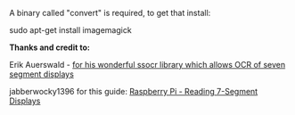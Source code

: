A binary called "convert" is required, to get that install:

sudo apt-get install imagemagick

**Thanks and credit to:**

Erik Auerswald - [for his wonderful ssocr library which allows OCR of seven segment displays](https://www.unix-ag.uni-kl.de/~auerswal/ssocr/)

jabberwocky1396 for this guide: [Raspberry Pi - Reading 7-Segment Displays](https://www.instructables.com/Raspberry-Pi-Reading-7-Segment-Displays/)



